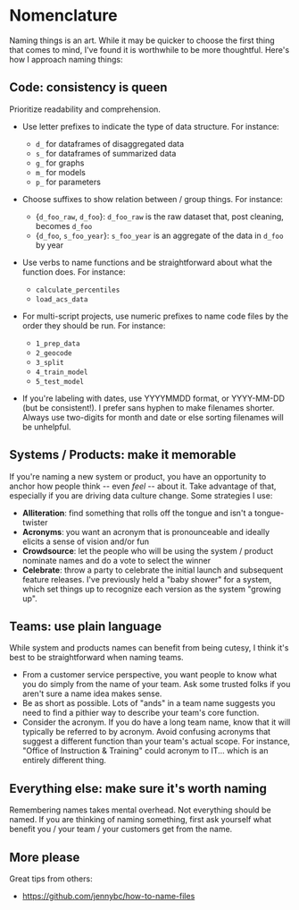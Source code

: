 # Nomenclature

Naming things is an art. While it may be quicker to choose the first thing that comes to mind, I've found it is worthwhile to be more thoughtful. Here's how I approach naming things:

## Code: consistency is queen

Prioritize readability and comprehension.

* Use letter prefixes to indicate the type of data structure. For instance:
  * `d_` for dataframes of disaggregated data
  * `s_` for dataframes of summarized data
  * `g_` for graphs
  * `m_` for models
  * `p_` for parameters

* Choose suffixes to show relation between / group things. For instance:
  * {`d_foo_raw`, `d_foo`}: `d_foo_raw` is the raw dataset that, post cleaning, becomes `d_foo`
  * {`d_foo`, `s_foo_year`}: `s_foo_year` is an aggregate of the data in `d_foo` by year

* Use verbs to name functions and be straightforward about what the function does. For instance:
  * `calculate_percentiles`
  * `load_acs_data`

* For multi-script projects, use numeric prefixes to name code files by the order they should be run. For instance:
  *  `1_prep_data`
  *  `2_geocode`
  *  `3_split`
  *  `4_train_model`
  *  `5_test_model`

* If you're labeling with dates, use YYYYMMDD format, or YYYY-MM-DD (but be consistent!). I prefer sans hyphen to make filenames shorter. Always use two-digits for month and date or else sorting filenames will be unhelpful.

## Systems / Products: make it memorable

If you're naming a new system or product, you have an opportunity to anchor how people think -- even *feel* -- about it. Take advantage of that, especially if you are driving data culture change. Some strategies I use:

* **Alliteration**: find something that rolls off the tongue and isn't a tongue-twister
* **Acronyms**: you want an acronym that is pronounceable and ideally elicits a sense of vision and/or fun
* **Crowdsource**: let the people who will be using the system / product nominate names and do a vote to select the winner
* **Celebrate**: throw a party to celebrate the initial launch and subsequent feature releases. I've previously held a "baby shower" for a system, which set things up to recognize each version as the system "growing up".

## Teams: use plain language

While system and products names can benefit from being cutesy, I think it's best to be straightforward when naming teams. 

* From a customer service perspective, you want people to know what you do simply from the name of your team. Ask some trusted folks if you aren't sure a name idea makes sense.
* Be as short as possible. Lots of "ands" in a team name suggests you need to find a pithier way to describe your team's core function.
* Consider the acronym. If you do have a long team name, know that it will typically be referred to by acronym. Avoid confusing acronyms that suggest a different function than your team's actual scope. For instance, "Office of Instruction & Training" could acronym to IT... which is an entirely different thing.

## Everything else: make sure it's worth naming

Remembering names takes mental overhead. Not everything should be named. If you are thinking of naming something, first ask yourself what benefit you / your team / your customers get from the name.

## More please

Great tips from others:
- https://github.com/jennybc/how-to-name-files

